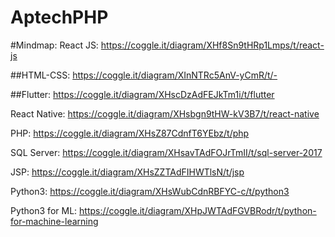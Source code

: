 # AptechPHP

#Mindmap:
React JS:
https://coggle.it/diagram/XHf8Sn9tHRp1Lmps/t/react-js

##HTML-CSS:
https://coggle.it/diagram/XInNTRc5AnV-yCmR/t/-

##Flutter:
https://coggle.it/diagram/XHscDzAdFEJkTm1i/t/flutter

React Native:
https://coggle.it/diagram/XHsbgn9tHW-kV3B7/t/react-native

PHP:
https://coggle.it/diagram/XHsZ87CdnfT6YEbz/t/php

SQL Server:
https://coggle.it/diagram/XHsavTAdFOJrTmII/t/sql-server-2017

JSP:
https://coggle.it/diagram/XHsZZTAdFIHWTlsN/t/jsp

Python3:
https://coggle.it/diagram/XHsWubCdnRBFYC-c/t/python3

Python3 for ML:
https://coggle.it/diagram/XHpJWTAdFGVBRodr/t/python-for-machine-learning
